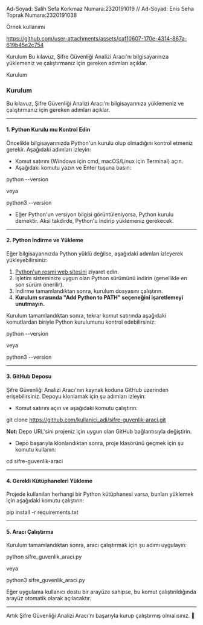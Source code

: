 Ad-Soyad: Salih Sefa Korkmaz Numara:2320191019 // Ad-Soyad: Enis Seha Toprak Numara:2320191038


Örnek kullanımı

https://github.com/user-attachments/assets/caf10607-170e-4314-867a-619b45e2c754




Kurulum
Bu kılavuz, Şifre Güvenliği Analizi Aracı'nı bilgisayarınıza yüklemeniz ve çalıştırmanız için gereken adımları açıklar.

Kurulum
### Kurulum

Bu kılavuz, Şifre Güvenliği Analizi Aracı'nı bilgisayarınıza yüklemeniz ve çalıştırmanız için gereken adımları açıklar.

---

#### 1. Python Kurulu mu Kontrol Edin

Öncelikle bilgisayarınızda Python'un kurulu olup olmadığını kontrol etmeniz gerekir. Aşağıdaki adımları izleyin:

- Komut satırını (Windows için cmd, macOS/Linux için Terminal) açın.
- Aşağıdaki komutu yazın ve Enter tuşuna basın:

  
python --version


  veya

  
python3 --version


- Eğer Python'un versiyon bilgisi görüntüleniyorsa, Python kurulu demektir. Aksi takdirde, Python'u indirip yüklemeniz gerekecek.

---

#### 2. Python İndirme ve Yükleme

Eğer bilgisayarınızda Python yüklü değilse, aşağıdaki adımları izleyerek yükleyebilirsiniz:

1. [Python'un resmi web sitesini](https://www.python.org/downloads/) ziyaret edin.
2. İşletim sisteminize uygun olan Python sürümünü indirin (genellikle en son sürüm önerilir).
3. İndirme tamamlandıktan sonra, kurulum dosyasını çalıştırın.
4. **Kurulum sırasında "Add Python to PATH" seçeneğini işaretlemeyi unutmayın.**

Kurulum tamamlandıktan sonra, tekrar komut satırında aşağıdaki komutlardan biriyle Python kurulumunu kontrol edebilirsiniz:

  
python --version


  veya

  
python3 --version


---

#### 3. GitHub Deposu

Şifre Güvenliği Analizi Aracı'nın kaynak koduna GitHub üzerinden erişebilirsiniz. Depoyu klonlamak için şu adımları izleyin:

- Komut satırını açın ve aşağıdaki komutu çalıştırın:

  
git clone https://github.com/kullanici_adi/sifre-guvenlik-araci.git


  **Not:** Depo URL'sini projeniz için uygun olan GitHub bağlantısıyla değiştirin.

- Depo başarıyla klonlandıktan sonra, proje klasörünü geçmek için şu komutu kullanın:

  
cd sifre-guvenlik-araci


---

#### 4. Gerekli Kütüphaneleri Yükleme

Projede kullanılan herhangi bir Python kütüphanesi varsa, bunları yüklemek için aşağıdaki komutu çalıştırın:

  
pip install -r requirements.txt


---

#### 5. Aracı Çalıştırma

Kurulum tamamlandıktan sonra, aracı çalıştırmak için şu adımı uygulayın:

  
python sifre_guvenlik_araci.py


  veya

  
python3 sifre_guvenlik_araci.py


Eğer uygulama kullanıcı dostu bir arayüze sahipse, bu komut çalıştırıldığında arayüz otomatik olarak açılacaktır.

---

Artık Şifre Güvenliği Analizi Aracı'nı başarıyla kurup çalıştırmış olmalısınız. 🎉
